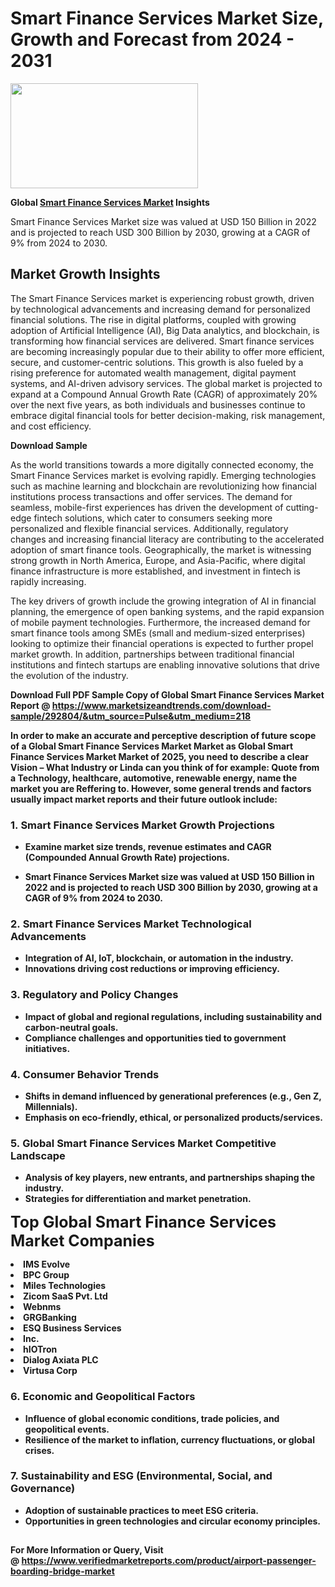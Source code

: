 <H1>Smart Finance Services Market Size, Growth and Forecast from 2024 - 2031</H1><img class="aligncenter size-medium wp-image-584254" src="https://thirdeyenews.in/wp-content/uploads/2024/09/Global-Market-Research-300x168.jpeg" alt="" width="300" height="168" /><p><strong>Global&nbsp;<a href="https://www.marketsizeandtrends.com/download-sample/292804/&amp;utm_source=Pulse&amp;utm_medium=218">Smart Finance Services Market</a> Insights</strong></p><p>Smart Finance Services Market size was valued at USD 150 Billion in 2022 and is projected to reach USD 300 Billion by 2030, growing at a CAGR of 9% from 2024 to 2030.</p><p><h2>Market Growth Insights</h2> <p>The Smart Finance Services market is experiencing robust growth, driven by technological advancements and increasing demand for personalized financial solutions. The rise in digital platforms, coupled with growing adoption of Artificial Intelligence (AI), Big Data analytics, and blockchain, is transforming how financial services are delivered. Smart finance services are becoming increasingly popular due to their ability to offer more efficient, secure, and customer-centric solutions. This growth is also fueled by a rising preference for automated wealth management, digital payment systems, and AI-driven advisory services. The global market is projected to expand at a Compound Annual Growth Rate (CAGR) of approximately 20% over the next five years, as both individuals and businesses continue to embrace digital financial tools for better decision-making, risk management, and cost efficiency.</p> <p><strong>Download Sample</strong></p> <p>As the world transitions towards a more digitally connected economy, the Smart Finance Services market is evolving rapidly. Emerging technologies such as machine learning and blockchain are revolutionizing how financial institutions process transactions and offer services. The demand for seamless, mobile-first experiences has driven the development of cutting-edge fintech solutions, which cater to consumers seeking more personalized and flexible financial services. Additionally, regulatory changes and increasing financial literacy are contributing to the accelerated adoption of smart finance tools. Geographically, the market is witnessing strong growth in North America, Europe, and Asia-Pacific, where digital finance infrastructure is more established, and investment in fintech is rapidly increasing.</p> <p>The key drivers of growth include the growing integration of AI in financial planning, the emergence of open banking systems, and the rapid expansion of mobile payment technologies. Furthermore, the increased demand for smart finance tools among SMEs (small and medium-sized enterprises) looking to optimize their financial operations is expected to further propel market growth. In addition, partnerships between traditional financial institutions and fintech startups are enabling innovative solutions that drive the evolution of the industry.</p> <p><strong></p><p><span class=""><strong>Download Full PDF Sample Copy of Global Smart Finance Services Market Report</strong> @ <a href="https://www.marketsizeandtrends.com/download-sample/292804/&amp;utm_source=Pulse&amp;utm_medium=218" target="_blank">https://www.marketsizeandtrends.com/download-sample/292804/&amp;utm_source=Pulse&amp;utm_medium=218</a></span></p><p>In order to make an accurate and perceptive description of future scope of a Global&nbsp;Smart Finance Services Market Market as Global&nbsp;Smart Finance Services Market Market of 2025, you need to describe a clear Vision &ndash; What Industry or Linda can you think of for example: Quote from a Technology, healthcare, automotive, renewable energy, name the market you are Reffering to. However, some general trends and factors usually impact market reports and their future outlook include:</p><h3>1.&nbsp;<strong>Smart Finance Services Market Growth Projections</strong></h3><ul><li>Examine market size trends, revenue estimates and CAGR (Compounded Annual Growth Rate) projections.</li><li><p>Smart Finance Services Market size was valued at USD 150 Billion in 2022 and is projected to reach USD 300 Billion by 2030, growing at a CAGR of 9% from 2024 to 2030.</p></li></ul><h3>2.&nbsp;<strong>Smart Finance Services Market Technological Advancements</strong></h3><ul><li>Integration of AI, IoT, blockchain, or automation in the industry.</li><li>Innovations driving cost reductions or improving efficiency.</li></ul><h3>3.&nbsp;<strong>Regulatory and Policy Changes</strong></h3><ul><li>Impact of global and regional regulations, including sustainability and carbon-neutral goals.</li><li>Compliance challenges and opportunities tied to government initiatives.</li></ul><h3>4.&nbsp;<strong>Consumer Behavior Trends</strong></h3><ul><li>Shifts in demand influenced by generational preferences (e.g., Gen Z, Millennials).</li><li>Emphasis on eco-friendly, ethical, or personalized products/services.</li></ul><h3>5.&nbsp;<strong>Global Smart Finance Services Market Competitive Landscape</strong></h3><ul><li>Analysis of key players, new entrants, and partnerships shaping the industry.</li><li>Strategies for differentiation and market penetration.</li></ul><p data-pm-slice="1 1 []"><span style="color: inherit; font-family: inherit; font-size: 25px;">Top Global Smart Finance Services Market Companies</span></p><div class="" data-test-id=""><p><li>IMS Evolve</li><li> BPC Group</li><li> Miles Technologies</li><li> Zicom SaaS Pvt. Ltd</li><li> Webnms</li><li> GRGBanking</li><li> ESQ Business Services</li><li> Inc.</li><li> hIOTron</li><li> Dialog Axiata PLC</li><li> Virtusa Corp</li></p></div><h3>6.&nbsp;<strong>Economic and Geopolitical Factors</strong></h3><ul><li>Influence of global economic conditions, trade policies, and geopolitical events.</li><li>Resilience of the market to inflation, currency fluctuations, or global crises.</li></ul><h3>7.&nbsp;<strong>Sustainability and ESG (Environmental, Social, and Governance)</strong></h3><ul><li>Adoption of sustainable practices to meet ESG criteria.</li><li>Opportunities in green technologies and circular economy principles.</li></ul><h2><strong style="font-size: 14px;">For More Information or Query, Visit @&nbsp;</strong><a style="background-color: #ffffff; font-size: 14px;" href="https://www.marketsizeandtrends.com/report/smart-finance-services-market/" target="_blank">https://www.verifiedmarketreports.com/product/airport-passenger-boarding-bridge-market</a></h2>
